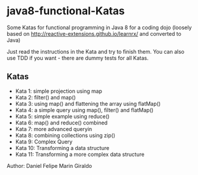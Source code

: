 java8-functional-Katas
======================
Some Katas for functional programming in Java 8 for a coding dojo (loosely based on http://reactive-extensions.github.io/learnrx/ and converted to Java)

Just read the instructions in the Kata and try to finish them. You can also use TDD if you want - there are dummy tests for all Katas.

Katas
-----

* Kata 1: simple projection using map
* Kata 2: filter() and map()
* Kata 3: using map() and flattening the array using flatMap()
* Kata 4: a simple query using map(), filter() and flatMap()
* Kata 5: simple example using reduce()
* Kata 6: map() and reduce() combined
* Kata 7: more advanced queryin
* Kata 8: combining collections using zip()
* Kata 9: Complex Query
* Kata 10: Transforming a data structure
* Kata 11: Transforming a more complex data structure

Author: Daniel Felipe Marin Giraldo
